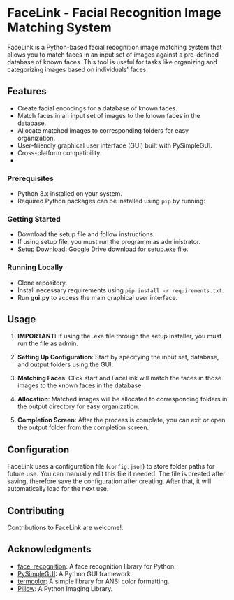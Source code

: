 # FaceLink - Facial Recognition Image Matching System

FaceLink is a Python-based facial recognition image matching system that allows you to match faces in an input set of images against a pre-defined database of known faces. This tool is useful for tasks like organizing and categorizing images based on individuals' faces.

## Features

- Create facial encodings for a database of known faces.
- Match faces in an input set of images to the known faces in the database.
- Allocate matched images to corresponding folders for easy organization.
- User-friendly graphical user interface (GUI) built with PySimpleGUI.
- Cross-platform compatibility.
- 
### Prerequisites

- Python 3.x installed on your system.
- Required Python packages can be installed using `pip` by running:

### Getting Started

- Download the setup file and follow instructions.
- If using setup file, you must run the programm as administrator.
- [Setup Download](https://drive.google.com/file/d/1qTRBlojVWVP0jNSmy8yBSEZtakMc6B6q/view?usp=sharing): Google Drive download for setup.exe file.

### Running Locally

- Clone repository.
- Install necessary requirements using `pip install -r requirements.txt`.
- Run **gui.py** to access the main graphical user interface.


## Usage
1. **IMPORTANT:** If using the .exe file through the setup installer, you must run the file as admin.

1. **Setting Up Configuration**: Start by specifying the input set, database, and output folders using the GUI.

2. **Matching Faces**: Click start and FaceLink will match the faces in those images to the known faces in the database.

3. **Allocation**: Matched images will be allocated to corresponding folders in the output directory for easy organization.

4. **Completion Screen**: After the process is complete, you can exit or open the output folder from the completion screen.

## Configuration

FaceLink uses a configuration file (`config.json`) to store folder paths for future use. You can manually edit this file if needed.
The file is created after saving, therefore save the configuration after creating. After that, it will automatically load for the next use.
## Contributing

Contributions to FaceLink are welcome!.

## Acknowledgments

- [face_recognition](https://github.com/ageitgey/face_recognition): A face recognition library for Python.
- [PySimpleGUI](https://pysimplegui.readthedocs.io/): A Python GUI framework.
- [termcolor](https://pypi.org/project/termcolor/): A simple library for ANSI color formatting.
- [Pillow](https://pillow.readthedocs.io/en/stable/): A Python Imaging Library.
